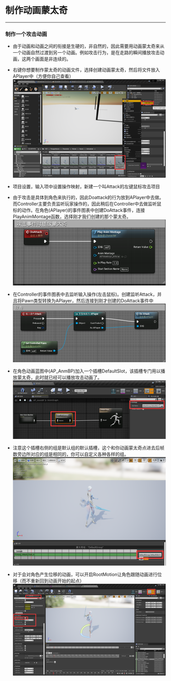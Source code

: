 # 制作动画蒙太奇
----
### 制作一个攻击动画
* 由于动画和动画之间的衔接是生硬的，非自然的，因此需要用动画蒙太奇来从一个动画自然过渡到另一个动画。例如攻击行为，是在走路的瞬间播放攻击动画，这两个画面是非连续的。

* 右键你想要制作蒙太奇的动画文件，选择创建动画蒙太奇，然后将文件放入APlayer中（方便你自己查看）
![](./img/04.1.png)

* 项目设置，输入项中设置操作映射，新建一个叫Attack的左键鼠标攻击项目


* 由于攻击是具体到角色来执行的，因此Doattack的行为放到APlayer中去做。而Controller主要负责监听玩家操作的，因此稍后在Controller中去做监听鼠标的动作。在角色(APlayer)的事件图表中创建DoAttack事件，连接PlayAnimMontage函数，选择刚才我们创建的那个蒙太奇。
![](./img/04.2.png)

* 在Controller的事件图表中去监听输入操作(左击鼠标)。创建监听Attack，并且将Pawn类型转换为APlayer，然后连接到刚才创建的DoAttack事件中
![](./img/04.3.png)

* 在角色动画蓝图中(AP_AnmBP)加入一个插槽DefaultSlot，该插槽专门用以播放蒙太奇，此时就已经可以播放攻击动画了。
![](./img/04.4.png)


* 注意这个插槽右侧的组是默认组的默认插槽，这个和你动画蒙太奇点进去后帧数旁边所对应的组是相同的，你可以自定义各种各样的组。
![](./img/04.5.png)

* 对于会对角色产生位移的动画，可以开启RootMotion让角色跟随动画进行位移（而不重新回到动画开始的起点）
![](./img/04.6.png)